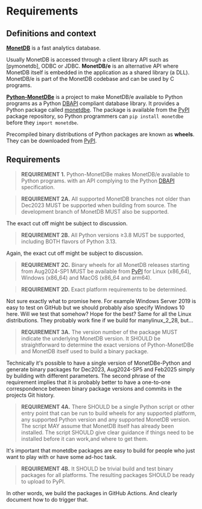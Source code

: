 Requirements
============


Definitions and context
-----------------------

**[MonetDB]** is a fast analytics database.

Usually MonetDB is accessed through a client library API such as [pymonetdb],
ODBC or JDBC. **MonetDB/e** is an alternative API where MonetDB itself is
embedded in the application as a shared library (a DLL). MonetDB/e is part of the MonetDB codebase and can be used by C programs.

**[Python-MonetDBe]** is a project to make MonetDB/e available to Python
programs as a Python [DBAPI] compliant database library. It provides a Python
package called [monetdbe]. The package is available from the [PyPI] package
repository, so Python programmers can `pip install monetdbe` before they `import monetdbe`.

Precompiled binary distributions of Python packages are known as **wheels**.
They can be downloaded from [PyPI].


Requirements
------------

> **REQUIREMENT 1.** Python-MonetDBe makes MonetDB/e available to Python programs.
> with an API complying to the Python [DBAPI] specification.

> **REQUIREMENT 2A.** All supported MonetDB branches not older than Dec2023 MUST
> be supported when building from source. The development branch of MonetDB MUST
> also be supported.

The exact cut off might be subject to discussion.

> **REQUIREMENT 2B.** All Python versions &ge;3.8 MUST be supported, including
> BOTH flavors of Python 3.13.

Again, the exact cut off might be subject to discussion.

> **REQUIREMENT 2C.** Binary wheels for all MonetDB releases starting from
> Aug2024-SP1 MUST be available from [PyPI] for Linux (x86_64), Windows (x86_64)
> and MacOS (x86_64 and arm64).

> **REQUIREMENT 2D.** Exact platform requirements to be determined.

Not sure exactly what to promise here. For example Windows Server 2019 is easy
to test on GitHub but we should probably also specify Windows 10 here. Will we test that somehow? Hope for the best? Same for all the Linux distributions. They probably work fine if we build for manylinux_2_28, but...

> **REQUIREMENT 3A.** The version number of the package MUST indicate the
> underlying MonetDB version. It SHOULD be straightforward to determine the
> exact versions of Python-MonetDBe and MonetDB itself used to build a binary
> package.

Technically it's possible to have a single version of MonetDBe-Python and
generate binary packages for Dec2023, Aug2024-SP5 and Feb2025 simply by building
with different parameters. The second phrase of the requirement implies that it
is probably better to have a one-to-one correspondence between binary package
versions and commits in the projects Git history.

> **REQUIREMENT 4A.** There SHOULD be a single Python script or other entry
> point that can be run to build wheels for any supported platform, any
> supported Python version and any supported MonetDB version. The script MAY
> assume that MonetDB itself has already been installed. The script SHOULD give
> clear guidance if things need to be installed before it can work,and where to
> get them.

It's important that monetdbe packages are easy to build for people who just want
to play with or have some ad-hoc task.

> **REQUIREMENT 4B.** It SHOULD be trivial build and test binary packages for
> all platforms. The resulting packages SHOULD be ready to upload to PyPI.

In other words, we build the packages in GitHub Actions. And clearly document
how to do trigger that.




[MonetDB]: https://www.monetdb.org/
[Python-MonetDBe]: https://github.com/MonetDBSolutions/MonetDBe-Python
[DBAPI]: https://peps.python.org/pep-0249/
[monetdbe]: https://pypi.org/project/monetdbe/
[PyPI]: https://pypi.org/